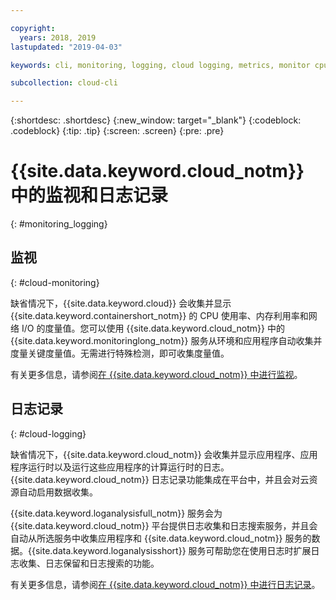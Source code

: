 ```yaml
---

copyright:
  years: 2018, 2019
lastupdated: "2019-04-03"

keywords: cli, monitoring, logging, cloud logging, metrics, monitor cpu, monitor usage, memory utilization, runtime logging

subcollection: cloud-cli

---
```


{:shortdesc: .shortdesc}
{:new_window: target="_blank"}
{:codeblock: .codeblock}
{:tip: .tip}
{:screen: .screen}
{:pre: .pre}

# {{site.data.keyword.cloud_notm}} 中的监视和日志记录
{: #monitoring_logging}

## 监视
{: #cloud-monitoring}

缺省情况下，{{site.data.keyword.cloud}} 会收集并显示 {{site.data.keyword.containershort_notm}} 的 CPU 使用率、内存利用率和网络 I/O 的度量值。您可以使用 {{site.data.keyword.cloud_notm}} 中的 {{site.data.keyword.monitoringlong_notm}} 服务从环境和应用程序自动收集并度量关键度量值。无需进行特殊检测，即可收集度量值。

有关更多信息，请参阅[在 {{site.data.keyword.cloud_notm}} 中进行监视](/docs/services/cloud-monitoring?topic=cloud-monitoring-monitoring_ov#monitoring_ov)。

## 日志记录
{: #cloud-logging}

缺省情况下，{{site.data.keyword.cloud_notm}} 会收集并显示应用程序、应用程序运行时以及运行这些应用程序的计算运行时的日志。{{site.data.keyword.cloud_notm}} 日志记录功能集成在平台中，并且会对云资源自动启用数据收集。 

{{site.data.keyword.loganalysisfull_notm}} 服务会为 {{site.data.keyword.cloud_notm}} 平台提供日志收集和日志搜索服务，并且会自动从所选服务中收集应用程序和 {{site.data.keyword.cloud_notm}} 服务的数据。{{site.data.keyword.loganalysisshort}} 服务可帮助您在使用日志时扩展日志收集、日志保留和日志搜索的功能。

有关更多信息，请参阅[在 {{site.data.keyword.cloud_notm}} 中进行日志记录](/docs/services/CloudLogAnalysis?topic=cloudloganalysis-log_analysis_ov#log_analysis_ov)。
